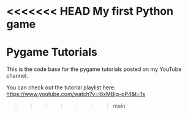 <<<<<<< HEAD
My first Python game
=======
# Pygame Tutorials

This is the code base for the pygame tutorials posted on my YouTube channel.

You can check out the tutorial playlist here: https://www.youtube.com/watch?v=i6xMBig-pP4&t=1s
>>>>>>> main
